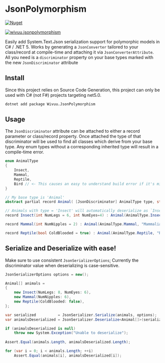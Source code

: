 # JsonPolymorphism
[![Nuget](https://github.com/wivuu/Wivuu.JsonPolymorphism/workflows/Nuget/badge.svg)](https://github.com/wivuu/Wivuu.JsonPolymorphism/actions?query=workflow%3ANuget)

[![wivuu.jsonpolymorphism](https://img.shields.io/nuget/v/wivuu.jsonpolymorphism.svg?label=wivuu.jsonpolymorphism)](https://www.nuget.org/packages/Wivuu.JsonPolymorphism/)

Easily add System.Text.Json serialization support for polymorphic models in C# / .NET 5. Works by generating a `JsonConverter` tailored to your class/record at compile-time and attaching it via `JsonConverterAttribute`. All you need is a `discriminator` property on your base types marked with the new `JsonDiscriminator` attribute

## Install
Since this project relies on Source Code Generation, this project can only be used with C# (not F#) projects targeting net5.0.

```sh
dotnet add package Wivuu.JsonPolymorphism
```

## Usage

The `JsonDiscriminator` attribute can be attached to either a record parameter or class/record property. Once attached the type of that discriminator will be used to find all classes which derive from your base type. Any enum types without a corresponding inherited type will result in a compile-time error.

```C#
enum AnimalType
{
    Insect,
    Mammal,
    Reptile,
    Bird // <- This causes an easy to understand build error if it's missing a corresponding inherited type!
}

// My base type is 'Animal'
abstract partial record Animal( [JsonDiscriminator] AnimalType type, string Name );

// Animals with type = 'Insect' will automatically deserialize as `Insect`
record Insect(int NumLegs = 6, int NumEyes=4) : Animal(AnimalType.Insect, "Insectoid");

record Mammal(int NumNipples = 2) : Animal(AnimalType.Mammal, "Mammalian");

record Reptile(bool ColdBlooded = true) : Animal(AnimalType.Reptile, "Reptilian");
```

## Serialize and Deserialize with ease!

Make sure to use consistent `JsonSerializerOptions`; Currently the discriminator value when deserializing is case-sensitive.

```C#
JsonSerializerOptions options = new();

Animal[] animals = 
{
    new Insect(NumLegs: 8, NumEyes: 6),
    new Mammal(NumNipples: 6),
    new Reptile(ColdBlooded: false),
};

var serialized          = JsonSerializer.Serialize(animals, options);
var animalsDeserialized = JsonSerializer.Deserialize<Animal[]>(serialized, options);

if (animalsDeserialized is null)
    throw new System.Exception("Unable to deserialize");
    
Assert.Equal(animals.Length, animalsDeserialized.Length);

for (var i = 0; i < animals.Length; ++i)
    Assert.Equal(animals[i], animalsDeserialized[i]);
```